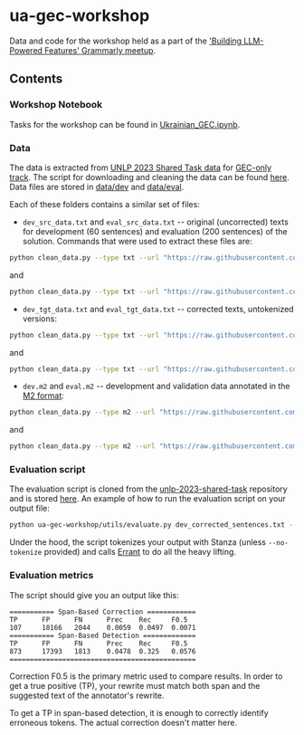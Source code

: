 # ua-gec-workshop
Data and code for the workshop held as a part of the ['Building LLM-Powered Features' Grammarly meetup](https://www.facebook.com/events/1008154811405353/).

## Contents
### Workshop Notebook

Tasks for the workshop can be found in [Ukrainian_GEC.ipynb](https://github.com/dtania/ua-gec-workshop/blob/main/Ukrainian_GEC.ipynb).

### Data

The data is extracted from [UNLP 2023 Shared Task data](https://github.com/unlp-workshop/unlp-2023-shared-task/tree/main/data/gec-only) for [GEC-only track](https://github.com/unlp-workshop/unlp-2023-shared-task/tree/main?tab=readme-ov-file#track-1-gec-only). The script for downloading and cleaning the data can be found [here](https://github.com/dtania/ua-gec-workshop/blob/main/utils/clean_data.py). Data files are stored in [data/dev](https://github.com/dtania/ua-gec-workshop/tree/main/data/dev) and [data/eval](https://github.com/dtania/ua-gec-workshop/tree/main/data/eval).

Each of these folders contains a similar set of files:

* `dev_src_data.txt` and `eval_src_data.txt` -- original (uncorrected) texts for development (60 sentences) and evaluation (200 sentences) of the solution. Commands that were used to extract these files are:
```bash
python clean_data.py --type txt --url "https://raw.githubusercontent.com/unlp-workshop/unlp-2023-shared-task/main/data/gec-only/train.src.txt" --output "dev_src_data.txt" --num 60
```
and
```bash
python clean_data.py --type txt --url "https://raw.githubusercontent.com/unlp-workshop/unlp-2023-shared-task/main/data/gec-only/valid.src.txt" --output "eval_src_data.txt"
```
* `dev_tgt_data.txt` and `eval_tgt_data.txt` -- corrected texts, untokenized versions:
```bash
python clean_data.py --type txt --url "https://raw.githubusercontent.com/unlp-workshop/unlp-2023-shared-task/main/data/gec-only/train.tgt.txt" --output "dev_tgt_data.txt" --num 60
```
and
```bash
python clean_data.py --type txt --url "https://raw.githubusercontent.com/unlp-workshop/unlp-2023-shared-task/main/data/gec-only/valid.tgt.txt" --output "eval_tgt_data.txt"
```
* `dev.m2` and `eval.m2` -- development and validation data annotated in the [M2 format](https://github.com/chrisjbryant/errant?tab=readme-ov-file#overview):

```bash
python clean_data.py --type m2 --url "https://raw.githubusercontent.com/unlp-workshop/unlp-2023-shared-task/main/data/gec-only/train.m2" --output "dev.m2" --num 60
```
and
```bash
python clean_data.py --type m2 --url "https://raw.githubusercontent.com/unlp-workshop/unlp-2023-shared-task/main/data/gec-only/valid.m2" --output "eval.m2"
```

### Evaluation script

The evaluation script is cloned from the [unlp-2023-shared-task](https://github.com/unlp-workshop/unlp-2023-shared-task) repository and is stored [here](https://github.com/dtania/ua-gec-workshop/blob/main/utils/evaluate.py). An example of how to run the evaluation script on your output file:

```bash
python ua-gec-workshop/utils/evaluate.py dev_corrected_sentences.txt --m2 ua-gec-workshop/data/dev/dev.m2
```

Under the hood, the script tokenizes your output with Stanza (unless
`--no-tokenize` provided) and calls [Errant](https://github.com/chrisjbryant/errant)
to do all the heavy lifting.

### Evaluation metrics

The script should give you an output like this:

```
=========== Span-Based Correction ============
TP      FP      FN      Prec    Rec     F0.5
107     18166   2044    0.0059  0.0497  0.0071
=========== Span-Based Detection =============
TP      FP      FN      Prec    Rec     F0.5
873     17393   1813    0.0478  0.325   0.0576
==============================================
```

Correction F0.5 is the primary metric used to compare results. In order to get a
true positive (TP), your rewrite must match both span and the suggested text of the annotator's rewrite.

To get a TP in span-based detection, it is enough to correctly identify
erroneous tokens. The actual correction doesn't matter here.

